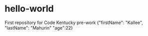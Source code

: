 # hello-world
First repository for Code Kentucky pre-work
{"firstName": "Kallee", "lastName": "Mahurin" "age":22}
